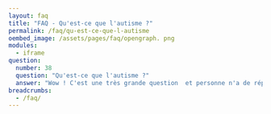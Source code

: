 ```yaml
---
layout: faq
title: "FAQ - Qu'est-ce que l'autisme ?"
permalink: /faq/qu-est-ce-que-l-autisme
oembed_image: /assets/pages/faq/opengraph. png
modules:
  - iframe
question: 
  number: 38
  question: "Qu'est-ce que l'autisme ?"
  answer: "Wow ! C'est une très grande question  et personne n'a de réponse simple. L'autisme est un handicap sur lequel les chercheurs continuent de découvrir des choses. Le dictionnaire Larousse décrit cela comme un « trouble du développement neurologique caractérisé par une altération des interactions sociales, de la communication et du comportement. Cela est très vague et ne nous aide pas à comprendre de façon concrète comme cela impacte la vie des personnes concernées. Voici quelques points pour vous éclairer. CausesNous ne savons pas encore exactement ce qui cause l'autisme. Il existe plusieurs théories et beaucoup de recherche reste à faire. Nous savons que la génétique joue un rôle. Nous savons que l'autisme est présent dès la naissance bien que le diagnostic n'inteviennent que plus tard. Vous ne pouvez pas devenir autisme dans votre vie et l'autisme ne peux pas non plus disparaître. L'autisme fait partie de la personne. Type de handicapL'autisme est un trouble du développement qui le place dans la même famille que les handicaps comme la dyslexie, la dyspraxie ou les troubles de l'attention. Les personnes autistes peuvent avoir d'autres handicaps comme une déficience intellectuelle mais cela varie pour chaque personne. PrévalenceL'autisme affecte environ 1 personne sur 100 dans le monde. C'est un handicap qui concerne à la fois les garçons et les filles. Actuellement il est estimé que pour chaque fille diagnostiquée, il y a 4 garçons qui le sont mais les recherches montrent que l'autisme est sous-diagnostiqué chez les filles et qu'il pourrait y avoir autant de filles autistes que de garçons. Difficultés rencontréesLes personnes autistes rencontrent des difficultés dans de nombreux domaines. La communication sociale et les interactions sont souvent difficiles. Souvent le traitement sensoriel peut poser des problèmes. Souvent les personnes utilisent des routines et des comportements répétitifs pour y faire face. ForcesComme tout le monde, les personnes autistes ont des forces et des difficultés au-delà de leur diagnostic. Les personnes autistes ont des capacités qui viennent en conséquence de l'autisme comme par exemple, la capacité de se concentrer intensément sur un sujet, ou une attention pour les détails, voire un sens de la créativité. L'honnêteté et la loyauté sont également des capacités partagées par beaucoup de personnes autistes. DiagnosticL'autisme est diagnostiqué différemment de beaucoup de handicaps. Il n'est pas détecté avant la naissance et n'est pas diagnostiqué par un examen médical. En tant que développement différent, l'autisme devient évident lorsque l'enfant grandit ou bien il peut être diagnostiqué encore plus tard dans la vie. Le diagnostic consiste à observer la personne dans différentes situations. Des tests sont également réalisés par des psychologues. Il est possible d'avoir quelques traits autistiques sans pour autant être une personne autiste. L'autisme n'est diagnostiqué que lorsque le handicap est suffisamment important et que la personne a des difficultés dans la vie quotidienne. Signes visiblesL'autisme est invisible. Les personnes autistes ne sont pas différentes visuellement des autres personnes, bien que certains comportements comme l'auto-stimulation peuvent rendre l'autisme apparent. Nous aimons expliquer l'autisme comme si vous deviez vivre dans une culture que vous ne connaissez pas. Si vous imaginez que vous êtes subitement placé dans une gare en Chine - où l'environnement est très chargé sensoriellement et qu'il y a plein de monde, où vous ne pouvez pas communiquer avec les autres gens car vous ne comprenez pas leur langue. Vous devez simplement regarder comment font les autres et essayer de faire pareil. Imaginez l'anxiété et le stress que vous pourriez avoir. Cela vous donne un aperçu de ce que c'est que de vivre avec ce handicap. La grande différence est qu'une personne autiste vit cela tous les jours, lorsqu'elle va au supermarché, voir des amis ou qu'elle utilise les transports en commun. "
breadcrumbs:
  - /faq/
---
```


